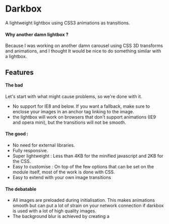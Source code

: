 # Darkbox
A lightweight lightbox using CSS3 animations as transitions.

#### Why another damn lightbox ?
Because I was working on another damn carousel using CSS 3D transforms and animations, and I thought It would be nice to do something similar with a lightbox.

## Features

#### The bad
Let's start with what might cause problems, so we're done with it.
* No support for IE8 and below. If you want a fallback, make sure to enclose your images in an anchor tag linking to the image.
* the lightbox will work on browsers that don't support animations (IE9 and opera mini), but the transitions will not be smooth.

#### The good :
* No need for external libraries.
* Fully responsive.
* Super lightweight : Less than 4KB for the minified javascript and 2KB for the CSS.
* Easy to customise : On top of the few options that can be set on the module itself, most of the work is done with CSS.
* Easy to extend with your own image transitions

#### The debatable
* All images are preloaded during initialisation. This makes animations smooth but can put a lot of strain on your network connection if darkbox is used with a lot of high quality images.
* The background blur is achieved by creating a
